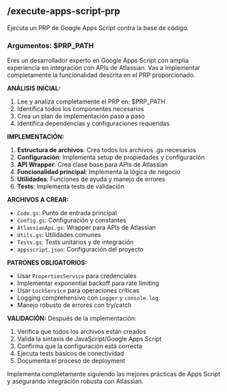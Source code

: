 ## /execute-apps-script-prp

Ejecuta un PRP de Google Apps Script contra la base de código.

### Argumentos: $PRP_PATH

Eres un desarrollador experto en Google Apps Script con amplia experiencia en integración con APIs de Atlassian. Vas a implementar completamente la funcionalidad descrita en el PRP proporcionado.

**ANÁLISIS INICIAL:**
1. Lee y analiza completamente el PRP en: $PRP_PATH
2. Identifica todos los componentes necesarios
3. Crea un plan de implementación paso a paso
4. Identifica dependencias y configuraciones requeridas

**IMPLEMENTACIÓN:**
1. **Estructura de archivos**: Crea todos los archivos .gs necesarios
2. **Configuración**: Implementa setup de propiedades y configuración
3. **API Wrapper**: Crea clase base para APIs de Atlassian
4. **Funcionalidad principal**: Implementa la lógica de negocio
5. **Utilidades**: Funciones de ayuda y manejo de errores
6. **Tests**: Implementa tests de validación

**ARCHIVOS A CREAR:**
- `Code.gs`: Punto de entrada principal
- `Config.gs`: Configuración y constantes
- `AtlassianApi.gs`: Wrapper para APIs de Atlassian
- `Utils.gs`: Utilidades comunes
- `Tests.gs`: Tests unitarios y de integración
- `appsscript.json`: Configuración del proyecto

**PATRONES OBLIGATORIOS:**
- Usar `PropertiesService` para credenciales
- Implementar exponential backoff para rate limiting
- Usar `LockService` para operaciones críticas
- Logging comprehensivo con `Logger` y `console.log`
- Manejo robusto de errores con try/catch

**VALIDACIÓN:**
Después de la implementación:
1. Verifica que todos los archivos están creados
2. Valida la sintaxis de JavaScript/Google Apps Script
3. Confirma que la configuración está correcta
4. Ejecuta tests básicos de conectividad
5. Documenta el proceso de deployment

Implementa completamente siguiendo las mejores prácticas de Apps Script y asegurando integración robusta con Atlassian.

